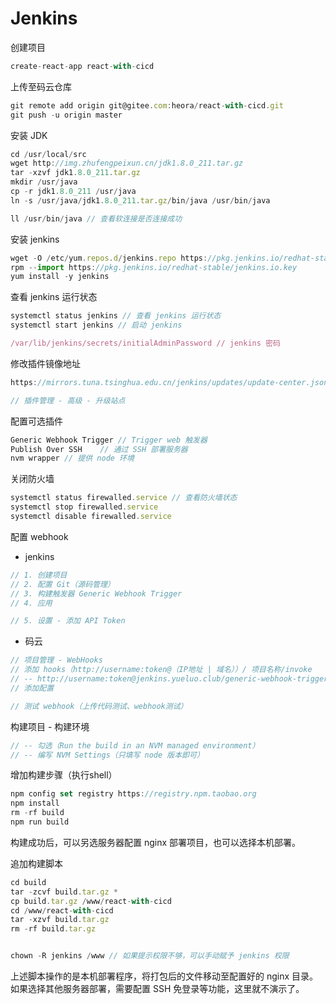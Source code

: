 # Jenkins

创建项目

```js
create-react-app react-with-cicd
```

上传至码云仓库

```js
git remote add origin git@gitee.com:heora/react-with-cicd.git
git push -u origin master
```

安装 JDK

```js
cd /usr/local/src
wget http://img.zhufengpeixun.cn/jdk1.8.0_211.tar.gz
tar -xzvf jdk1.8.0_211.tar.gz
mkdir /usr/java
cp -r jdk1.8.0_211 /usr/java
ln -s /usr/java/jdk1.8.0_211.tar.gz/bin/java /usr/bin/java

ll /usr/bin/java // 查看软连接是否连接成功
```

安装 jenkins

```js
wget -O /etc/yum.repos.d/jenkins.repo https://pkg.jenkins.io/redhat-stable/jenkins.repo
rpm --import https://pkg.jenkins.io/redhat-stable/jenkins.io.key
yum install -y jenkins
```

查看 jenkins 运行状态

```js
systemctl status jenkins // 查看 jenkins 运行状态
systemctl start jenkins // 启动 jenkins

/var/lib/jenkins/secrets/initialAdminPassword // jenkins 密码
```

修改插件镜像地址

```js
https://mirrors.tuna.tsinghua.edu.cn/jenkins/updates/update-center.json

// 插件管理 - 高级 - 升级站点
```

 配置可选插件

```js
Generic Webhook Trigger // Trigger web 触发器
Publish Over SSH	// 通过 SSH 部署服务器
nvm wrapper // 提供 node 环境
```

关闭防火墙

```js
systemctl status firewalled.service // 查看防火墙状态
systemctl stop firewalled.service
systemctl disable firewalled.service
```

配置 webhook

* jenkins

```js
// 1. 创建项目
// 2. 配置 Git（源码管理）
// 3. 构建触发器 Generic Webhook Trigger 
// 4. 应用

// 5. 设置 - 添加 API Token
```

* 码云

```js
// 项目管理 - WebHooks
// 添加 hooks（http://username:token@（IP地址 | 域名））/ 项目名称/invoke
// -- http://username:token@jenkins.yueluo.club/generic-webhook-trigger/invoke
// 添加配置

// 测试 webhook（上传代码测试、webhook测试）
```

构建项目 - 构建环境

```js
// -- 勾选（Run the build in an NVM managed environment）
// -- 编写 NVM Settings（只填写 node 版本即可）
```

 增加构建步骤（执行shell）

```js
npm config set registry https://registry.npm.taobao.org
npm install
rm -rf build
npm run build
```

构建成功后，可以另选服务器配置 nginx 部署项目，也可以选择本机部署。

追加构建脚本

```js
cd build
tar -zcvf build.tar.gz *
cp build.tar.gz /www/react-with-cicd
cd /www/react-with-cicd
tar -xzvf build.tar.gz
rm -rf build.tar.gz


chown -R jenkins /www // 如果提示权限不够，可以手动赋予 jenkins 权限
```

上述脚本操作的是本机部署程序，将打包后的文件移动至配置好的 nginx 目录。  
如果选择其他服务器部署，需要配置 SSH 免登录等功能，这里就不演示了。